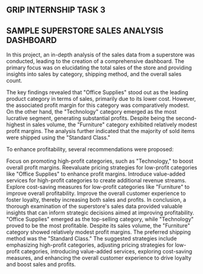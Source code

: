 ## GRIP INTERNSHIP TASK 3 

## SAMPLE SUPERSTORE SALES ANALYSIS DASHBOARD

In this project, an in-depth analysis of the sales data from a superstore was conducted, leading to the creation of a comprehensive dashboard. The primary focus was on elucidating the total sales of the store and providing insights into sales by category, shipping method, and the overall sales count.

The key findings revealed that "Office Supplies" stood out as the leading product category in terms of sales, primarily due to its lower cost. However, the associated profit margin for this category was comparatively modest. On the other hand, the "Technology" category emerged as the most lucrative segment, generating substantial profits. Despite being the second-highest in sales volume, the "Furniture" category exhibited relatively modest profit margins. The analysis further indicated that the majority of sold items were shipped using the "Standard Class."

To enhance profitability, several recommendations were proposed:

Focus on promoting high-profit categories, such as "Technology," to boost overall profit margins.
Reevaluate pricing strategies for low-profit categories like "Office Supplies" to enhance profit margins.
Introduce value-added services for high-profit categories to create additional revenue streams.
Explore cost-saving measures for low-profit categories like "Furniture" to improve overall profitability.
Improve the overall customer experience to foster loyalty, thereby increasing both sales and profits.
In conclusion, a thorough examination of the superstore's sales data provided valuable insights that can inform strategic decisions aimed at improving profitability. "Office Supplies" emerged as the top-selling category, while "Technology" proved to be the most profitable. Despite its sales volume, the "Furniture" category showed relatively modest profit margins. The preferred shipping method was the "Standard Class." The suggested strategies include emphasizing high-profit categories, adjusting pricing strategies for low-profit categories, introducing value-added services, exploring cost-saving measures, and enhancing the overall customer experience to drive loyalty and boost sales and profits.





